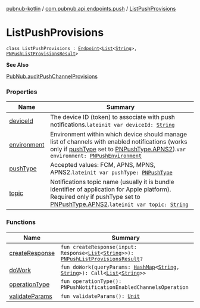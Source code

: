[pubnub-kotlin](../../index.md) / [com.pubnub.api.endpoints.push](../index.md) / [ListPushProvisions](./index.md)

# ListPushProvisions

`class ListPushProvisions : `[`Endpoint`](../../com.pubnub.api/-endpoint/index.md)`<`[`List`](https://kotlinlang.org/api/latest/jvm/stdlib/kotlin.collections/-list/index.html)`<`[`String`](https://kotlinlang.org/api/latest/jvm/stdlib/kotlin/-string/index.html)`>, `[`PNPushListProvisionsResult`](../../com.pubnub.api.models.consumer.push/-p-n-push-list-provisions-result/index.md)`>`

**See Also**

[PubNub.auditPushChannelProvisions](../../com.pubnub.api/-pub-nub/audit-push-channel-provisions.md)

### Properties

| Name | Summary |
|---|---|
| [deviceId](device-id.md) | The device ID (token) to associate with push notifications.`lateinit var deviceId: `[`String`](https://kotlinlang.org/api/latest/jvm/stdlib/kotlin/-string/index.html) |
| [environment](environment.md) | Environment within which device should manage list of channels with enabled notifications (works only if [pushType](push-type.md) set to [PNPushType.APNS2](../../com.pubnub.api.enums/-p-n-push-type/-a-p-n-s2.md)).`var environment: `[`PNPushEnvironment`](../../com.pubnub.api.enums/-p-n-push-environment/index.md) |
| [pushType](push-type.md) | Accepted values: FCM, APNS, MPNS, APNS2.`lateinit var pushType: `[`PNPushType`](../../com.pubnub.api.enums/-p-n-push-type/index.md) |
| [topic](topic.md) | Notifications topic name (usually it is bundle identifier of application for Apple platform). Required only if pushType set to [PNPushType.APNS2](../../com.pubnub.api.enums/-p-n-push-type/-a-p-n-s2.md).`lateinit var topic: `[`String`](https://kotlinlang.org/api/latest/jvm/stdlib/kotlin/-string/index.html) |

### Functions

| Name | Summary |
|---|---|
| [createResponse](create-response.md) | `fun createResponse(input: Response<`[`List`](https://kotlinlang.org/api/latest/jvm/stdlib/kotlin.collections/-list/index.html)`<`[`String`](https://kotlinlang.org/api/latest/jvm/stdlib/kotlin/-string/index.html)`>>): `[`PNPushListProvisionsResult`](../../com.pubnub.api.models.consumer.push/-p-n-push-list-provisions-result/index.md)`?` |
| [doWork](do-work.md) | `fun doWork(queryParams: `[`HashMap`](https://docs.oracle.com/javase/6/docs/api/java/util/HashMap.html)`<`[`String`](https://kotlinlang.org/api/latest/jvm/stdlib/kotlin/-string/index.html)`, `[`String`](https://kotlinlang.org/api/latest/jvm/stdlib/kotlin/-string/index.html)`>): Call<`[`List`](https://kotlinlang.org/api/latest/jvm/stdlib/kotlin.collections/-list/index.html)`<`[`String`](https://kotlinlang.org/api/latest/jvm/stdlib/kotlin/-string/index.html)`>>` |
| [operationType](operation-type.md) | `fun operationType(): PNPushNotificationEnabledChannelsOperation` |
| [validateParams](validate-params.md) | `fun validateParams(): `[`Unit`](https://kotlinlang.org/api/latest/jvm/stdlib/kotlin/-unit/index.html) |
